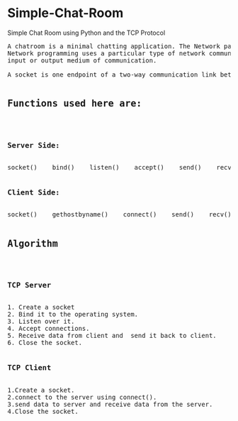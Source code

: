 # Simple-Chat-Room
Simple Chat Room using Python and the TCP Protocol
<pre>
A chatroom is a minimal chatting application. The Network paradigm involves thinking of computing in terms of a client and a server.
Network programming uses a particular type of network communication known as sockets. A socket is a software abstraction for an
input or output medium of communication.

A socket is one endpoint of a two-way communication link between two programs running on the network. A socket is bound to a port number so that the TCP layer can identify the application that data is destined to be sent to. An endpoint is a combination of an IP address and a port number.

<h2>Functions used here are:</h2>

<h3>Server Side:</h3>
socket()    bind()    listen()    accept()    send()    recv()    close()

<h3>Client Side:</h3>
socket()    gethostbyname()    connect()    send()    recv()    close()

<h2>Algorithm</h2>

<h3>TCP Server</h3>
1. Create a socket
2. Bind it to the operating system.
3. Listen over it.
4. Accept connections.
5. Receive data from client and  send it back to client.
6. Close the socket.

<h3>TCP Client</h3>
1.Create a socket.
2.connect to the server using connect().
3.send data to server and receive data from the server.
4.Close the socket.
</pre>

